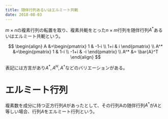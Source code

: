 ```yaml
---
title: 随伴行列あるいはエルミート共軛
date: 2018-08-03
---
```


$m\times n$の複素行列の転置を取り、複素共軛をとった$n\times m$行列を随伴行列$A^*$あるいはエルミート共軛という。

$$
\begin{align}
A &=\begin{pmatrix} 1 & -1-i \\ 1+i & i \end{pmatrix} \\
A^* &=\begin{pmatrix} 1 & 1-i \\ -1+i & -i \end{pmatrix} \\
A^* &= \bar{A}^T
\end{align}
$$

表記には方言があり$A^*, A^H, A^\dagger$などのバリエーションがある。

# エルミート行列

複素数を成分に持つ正方行列$A$があったとして、その行列Aの随伴行列$A^*$が$A$と等しい場合、行列$A$をエルミート行列という。
